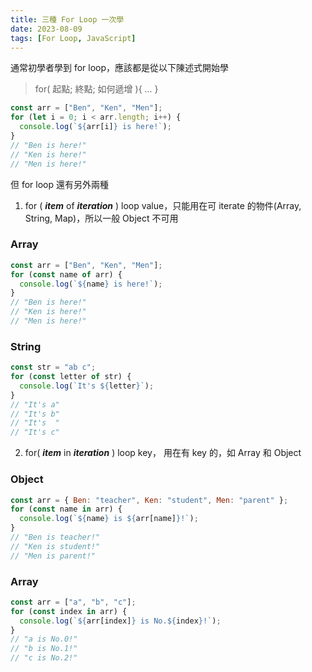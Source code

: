 ```yaml
---
title: 三種 For Loop 一次學
date: 2023-08-09
tags: [For Loop, JavaScript]
---
```


通常初學者學到 for loop，應該都是從以下陳述式開始學

> for( 起點; 終點; 如何遞增 ){ ... }

```javascript
const arr = ["Ben", "Ken", "Men"];
for (let i = 0; i < arr.length; i++) {
  console.log(`${arr[i]} is here!`);
}
// "Ben is here!"
// "Ken is here!"
// "Men is here!"
```

但 for loop 還有另外兩種

1. for ( **_item_** of **_iteration_** ) loop value，只能用在可 iterate 的物件(Array, String, Map)，所以一般 Object 不可用

### Array

```javascript
const arr = ["Ben", "Ken", "Men"];
for (const name of arr) {
  console.log(`${name} is here!`);
}
// "Ben is here!"
// "Ken is here!"
// "Men is here!"
```

### String

```javascript
const str = "ab c";
for (const letter of str) {
  console.log(`It's ${letter}`);
}
// "It's a"
// "It's b"
// "It's  "
// "It's c"
```

2. for( **_item_** in **_iteration_** ) loop key，
   用在有 key 的，如 Array 和 Object

### Object

```javascript
const arr = { Ben: "teacher", Ken: "student", Men: "parent" };
for (const name in arr) {
  console.log(`${name} is ${arr[name]}!`);
}
// "Ben is teacher!"
// "Ken is student!"
// "Men is parent!"
```

### Array

```javascript
const arr = ["a", "b", "c"];
for (const index in arr) {
  console.log(`${arr[index]} is No.${index}!`);
}
// "a is No.0!"
// "b is No.1!"
// "c is No.2!"
```
